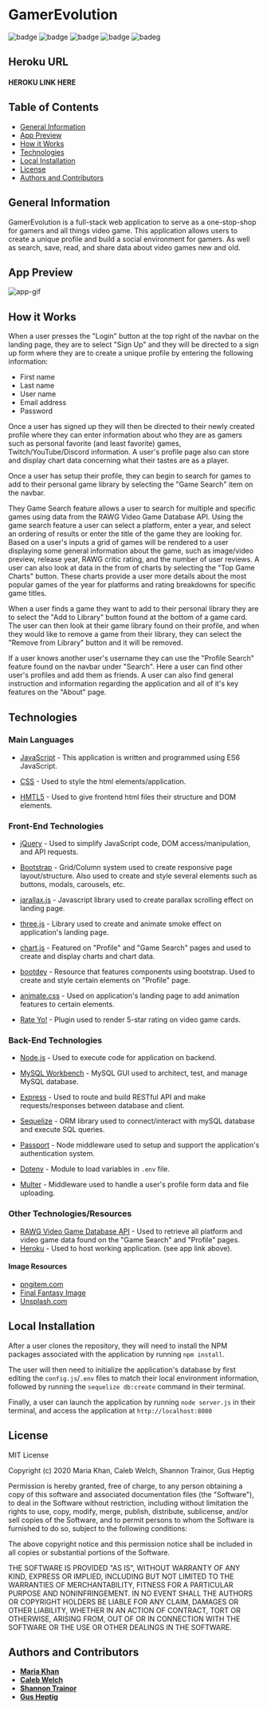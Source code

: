 # GamerEvolution

![badge](https://img.shields.io/badge/license-MIT-blue.svg)  ![badge](https://img.shields.io/badge/JavaScript-51%25-yellow) ![badge](https://img.shields.io/badge/HTML-32%25-red) ![badge](https://img.shields.io/badge/CSS-17%25-9cf) ![badeg](https://img.shields.io/github/repo-size/MariaKhantech/gamerevolution)

## Heroku URL
#### HEROKU LINK HERE

## Table of Contents
* [General Information](#general-information)
* [App Preview](#app-preview)
* [How it Works](#how-it-works)
* [Technologies](technologies)
* [Local Installation](#local-installation)
* [License](#license)
* [Authors and Contributors](#authors-and-contributors)

## General Information
GamerEvolution is a full-stack web application to serve as a one-stop-shop for gamers and all things video game.  This application allows users to create a unique profile and build a social environment for gamers.  As well as search, save, read, and share data about video games new and old.  
## App Preview

![app-gif](https://media.giphy.com/media/H3kNSXbWndbAH9EjmO/giphy.gif)
## How it Works

When a user presses the "Login" button at the top right of the navbar on the landing page, they are to select "Sign Up" and they will be directed to a sign up form where they are to create a unique profile by entering the following information:
* First name
* Last name
* User name
* Email address
* Password

Once a user has signed up they will then be directed to their newly created profile where they can enter information about who they are as gamers such as personal favorite (and least favorite) games, Twitch/YouTube/Discord information. A user's profile page also can store and display chart data concerning what their tastes are as a player.

Once a user has setup their profile, they can begin to search for games to add to their personal game library by selecting the "Game Search" item on the navbar.

They Game Search feature allows a user to search for multiple and specific games using data from the RAWG Video Game Database API.  Using the  game search feature a user can select a platform, enter a year, and select an ordering of results or enter the title of the game they are looking for.  Based on a user's inputs a grid of games  will be rendered to a user displaying some general information about the game, such as image/video preview, release year, RAWG critic rating, and the number of user reviews.  A user can also look at data in the from of charts by selecting the "Top Game Charts" button.  These charts provide a user more details about the most popular games of the year for platforms and rating breakdowns for specific game titles.

When a user finds a game they want to add to their personal library they are to select the "Add to Library" button found at the bottom of a game card. The user can then look at their game library found on their profile, and when they would like to remove a game from their library, they can select the "Remove from Library" button and it will be removed.

If a user knows another user's username they can use the "Profile Search" feature found on the navbar under "Search". Here a user can find other user's profiles and add them as friends. A user can also find general instruction and information regarding the application and all of it's key features on the "About" page. 


## Technologies

### Main Languages

* [JavaScript](https://developer.mozilla.org/en-US/docs/Web/JavaScript) - This application is written and programmed using ES6 JavaScript.

* [CSS](https://developer.mozilla.org/en-US/docs/Web/CSS) - Used to style the html elements/application.

* [HMTL5](https://developer.mozilla.org/en-US/docs/Web/HTML) - Used to give frontend html files their structure and DOM elements.

### Front-End Technologies

* [jQuery](https://jquery.com/) -  Used to simplify JavaScript code, DOM access/manipulation, and API requests.

* [Bootstrap](https://getbootstrap.com/) - Grid/Column system used to create responsive page layout/structure.  Also used to create and style several elements such as buttons, modals, carousels, etc.

* [jarallax.js](http://www.jarallax.com/) - Javascript library used to create parallax scrolling effect on landing page.

* [three.js](https://threejs.org/) - Library used to create and animate smoke effect on application's landing page.

* [chart.js](https://www.chartjs.org/) - Featured on "Profile" and "Game Search" pages and used to create and display charts and chart data.

* [bootdey](https://www.bootdey.com/) - Resource that features components using bootstrap.  Used to create and style certain elements on "Profile" page.

* [animate.css](https://animate.style/) - Used on application's landing page to add animation features to certain elements.

* [Rate Yo!](https://rateyo.fundoocode.ninja/) - Plugin used to render 5-star rating on video game cards.

### Back-End Technologies

* [Node.js](https://nodejs.org/en/about/) - Used to execute code for application on backend.

* [MySQL Workbench](https://www.mysql.com/products/workbench/) - MySQL GUI used to architect, test, and manage MySQL database.

* [Express](https://expressjs.com/) - Used to route and build RESTful API and make requests/responses between database and client.

* [Sequelize](https://sequelize.org/) - ORM library used to connect/interact with mySQL database and execute SQL queries.

* [Passport](http://www.passportjs.org/) - Node middleware used to setup and support the application's authentication system. 

* [Dotenv](https://www.npmjs.com/package/dotenv) - Module to load variables in `.env` file.

* [Multer](https://www.npmjs.com/package/multer) - Middleware used to handle a user's profile form data and file uploading. 

### Other Technologies/Resources

* [RAWG Video Game Database API](https://api.rawg.io/docs/) - Used to retrieve all platform and video game data found on the "Game Search" and "Profile" pages.
* [Heroku](https://www.heroku.com/) - Used to host working application. (see app link above).

#### Image Resources

 * [pngitem.com](https://www.pngitem.com/)
 * [Final Fantasy Image](https://wallup.net/wp-content/uploads/2018/03/19/591427-Final_Fantasy_XIV_A_Realm_Reborn-fantasy_art-748x665.jpg)
 * [Unsplash.com](https://unsplash.com/)


## Local Installation
 After a user clones the repository, they will need to install the NPM packages associated with the application by running `npm install`. 

 The user will then need to initialize the application's database by first editing the `config.js`/`.env` files to match their local environment information, followed by running the `sequelize db:create` command in their terminal.

Finally, a user can launch the application by running `node server.js` in their terminal, and access the application at ```http://localhost:8080```
## License

MIT License

Copyright (c) 2020 Maria Khan, Caleb Welch, Shannon Trainor, Gus Heptig

Permission is hereby granted, free of charge, to any person obtaining a copy
of this software and associated documentation files (the "Software"), to deal
in the Software without restriction, including without limitation the rights
to use, copy, modify, merge, publish, distribute, sublicense, and/or sell
copies of the Software, and to permit persons to whom the Software is
furnished to do so, subject to the following conditions:

The above copyright notice and this permission notice shall be included in all
copies or substantial portions of the Software.

THE SOFTWARE IS PROVIDED "AS IS", WITHOUT WARRANTY OF ANY KIND, EXPRESS OR
IMPLIED, INCLUDING BUT NOT LIMITED TO THE WARRANTIES OF MERCHANTABILITY,
FITNESS FOR A PARTICULAR PURPOSE AND NONINFRINGEMENT. IN NO EVENT SHALL THE
AUTHORS OR COPYRIGHT HOLDERS BE LIABLE FOR ANY CLAIM, DAMAGES OR OTHER
LIABILITY, WHETHER IN AN ACTION OF CONTRACT, TORT OR OTHERWISE, ARISING FROM,
OUT OF OR IN CONNECTION WITH THE SOFTWARE OR THE USE OR OTHER DEALINGS IN THE
SOFTWARE.

## Authors and Contributors

* **[Maria Khan](https://github.com/MariaKhantech)**
* **[Caleb Welch](https://github.com/calebwelch1)**
* **[Shannon Trainor](https://github.com/shannontrainor)**
* **[Gus Heptig](https://github.com/gheptig)** 